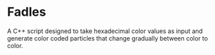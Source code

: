 # Fadles
A C++ script designed to take hexadecimal color values as input and generate color coded particles that change gradually between color to color.
